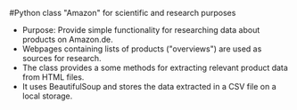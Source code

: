 #Python class "Amazon" for scientific and research purposes

- Purpose: Provide simple functionality for researching data about products on Amazon.de.
- Webpages containing lists of products ("overviews") are used as sources for research.
- The class provides a some methods for extracting relevant product data from HTML files.
- It uses BeautifulSoup and stores the data extracted in a CSV file on a local storage.
